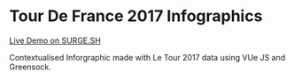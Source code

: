 # Tour De France 2017 Infographics

[Live Demo on SURGE.SH](http://bit.ly/2wSN58y)

Contextualised Inforgraphic made with Le Tour 2017 data using VUe JS and Greensock. 

